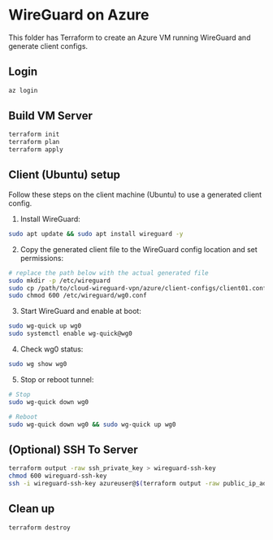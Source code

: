 # WireGuard on Azure

This folder has Terraform to create an Azure VM running WireGuard and generate client configs.

## Login

```bash
az login
```

## Build VM Server

```bash
terraform init
terraform plan
terraform apply
```

## Client (Ubuntu) setup

Follow these steps on the client machine (Ubuntu) to use a generated client config.

1. Install WireGuard:

```bash
sudo apt update && sudo apt install wireguard -y
```

2. Copy the generated client file to the WireGuard config location and set permissions:

```bash
# replace the path below with the actual generated file
sudo mkdir -p /etc/wireguard
sudo cp /path/to/cloud-wireguard-vpn/azure/client-configs/client01.conf /etc/wireguard/wg0.conf
sudo chmod 600 /etc/wireguard/wg0.conf
```

3. Start WireGuard and enable at boot:

```bash
sudo wg-quick up wg0
sudo systemctl enable wg-quick@wg0
```

4. Check wg0 status:

```bash
sudo wg show wg0
```

5. Stop or reboot tunnel:

```bash
# Stop
sudo wg-quick down wg0
```

```bash
# Reboot
sudo wg-quick down wg0 && sudo wg-quick up wg0
```

## (Optional) SSH To Server

```bash
terraform output -raw ssh_private_key > wireguard-ssh-key
chmod 600 wireguard-ssh-key
ssh -i wireguard-ssh-key azureuser@$(terraform output -raw public_ip_address)
```

## Clean up

```bash
terraform destroy
```